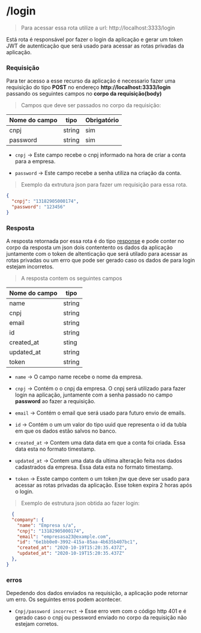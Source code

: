 # /login

> Para acessar essa rota utilize a url: http://localhost:3333/login

Está rota é responsável por fazer o login da aplicação e gerar um token JWT de autenticação que será usado para acessar as rotas privadas da aplicação.

### Requisição
  Para ter acesso a esse recurso da aplicação é necessario fazer uma requisição do tipo **POST** no endereço **http://localhost:3333/login** passando os seguintes campos no **corpo da requisição(body)**

> Campos que deve ser passados no corpo da requisição:

  Nome do campo  | tipo   | Obrigatório
  -------  | ------ | -----------
  cnpj     | string |  sim
  password | string |  sim

   - ```cnpj``` -> Este campo recebe o cnpj informado na hora de criar a conta para a empresa.

  - ```password``` -> Este campo recebe a senha utiliza na criação da conta.

  > Exemplo da extrutura json para fazer um requisição para essa rota.

  ```json
  {
	"cnpj": "13182905000174",
	"password": "123456"
  }
  ```
### Resposta

A resposta retornada por essa rota é do tipo [response](https://expressjs.com/pt-br/api.html#res) e pode conter no corpo da resposta um json dois contentento os dados da aplicação juntamente com o token de altenticação que será utilado para acessar as rotas privadas ou um erro que pode ser gerado caso os dados de para login estejam incorretos.

> A resposta contem os seguintes campos

Nome do campo  | tipo
  -------     | ------ |
  name        | string |
  cnpj        | string |
  email       | string |
  id          | string |
  created_at  | sting  |
  updated_at  | string |
  token | string |

   - ```name``` -> O campo name recebe o nome da empresa.

   - ```cnpj``` -> Contém o o cnpj da empresa. O cnpj será utilizado para fazer login na aplicação, juntamente com a senha passado no campo **password** ao fazer a requisição.

  - ```email``` -> Contém o email que será usado para futuro envio de emails.
  - ```id``` -> Contém o um um valor do tipo uuid que representa o id da tubla em que os dados estão salvos no banco.

  - ```created_at``` -> Contem uma data data em que a conta foi criada. Essa data esta no formato timestamp.

  - ```updated_at``` -> Contem uma data da ultima alteração feita nos dados cadastrados da empresa. Essa data esta no formato timestamp.

  - ```token``` -> Esste campo contem o um token jtw que deve ser usado para acessar as rotas privadas da aplicação. Esse token expira 2 horas após o login.

> Exemplo de  estrutura json obtida ao fazer login:

```json
  {
  "company": {
    "name": "Empresa s/a",
    "cnpj": "13182905000174",
    "email": "empresasa23@example.com",
    "id": "6e1bb0e0-3992-415a-85aa-4b635b407bc1",
    "created_at": "2020-10-19T15:20:35.437Z",
    "updated_at": "2020-10-19T15:20:35.437Z"
  },
}
```
### erros

Depedendo dos dados enviados na requisição, a aplicação pode retornar um erro. Os seguintes erros podem acontecer.

- ```Cnpj/password incorrect``` -> Esse erro vem com o código http 401 e é gerado caso o cnpj ou pessword enviado no corpo da requisição não estejam corretos.

